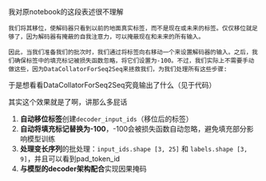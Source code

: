 
我对原notebook的这段表述很不理解
```
我们将其移位，使解码器只看到以前的地面真实标签，而不是现在或未来的标签。仅仅移位就足够了，因为解码器有掩蔽的自我注意力，可以掩蔽现在和未来的所有输入。

因此，当我们准备我们的批次时，我们通过将标签向右移动一个来设置解码器的输入。之后，我们确保标签中的填充标记被损失函数忽略，将它们设置为-100。不过，我们实际上不需要手动做这些，因为DataCollatorForSeq2Seq来拯救我们，为我们处理所有这些步骤:
```


于是想看看DataCollatorForSeq2Seq究竟输出了什么（见于代码）

其实这个效果就是了啊，讲那么多屁话
1. **自动移位标签**创建`decoder_input_ids`（移位后的标签）
2. **自动将填充标记替换为-100**，-100会被损失函数自动忽略，避免填充部分影响模型训练
3. **处理变长序列**的批处理：`input_ids.shape [3, 25]` 和 `labels.shape [3, 9]`，并且可以看到pad_token_id
4. **与模型的decoder架构配合**实现因果掩码


